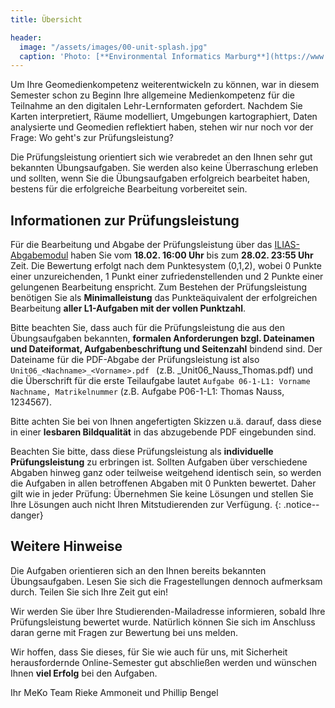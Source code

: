 ```yaml
---
title: Übersicht

header:
  image: "/assets/images/00-unit-splash.jpg"
  caption: 'Photo: [**Environmental Informatics Marburg**](https://www.flickr.com/environmentalinformatics-marburg/)'
---
```


<!--more-->



Um Ihre Geomedienkompetenz weiterentwickeln zu können, war in diesem Semester schon zu Beginn Ihre allgemeine Medienkompetenz für die Teilnahme an den digitalen Lehr-Lernformaten gefordert. Nachdem Sie Karten interpretiert, Räume modelliert, Umgebungen kartographiert, Daten analysierte und Geomedien reflektiert haben, stehen wir nur noch vor der Frage: Wo geht's zur Prüfungsleistung?

<!--more-->

Die Prüfungsleistung orientiert sich wie verabredet an den Ihnen sehr gut bekannten Übungsaufgaben.  Sie werden also keine Überraschung erleben und sollten, wenn Sie die Übungsaufgaben erfolgreich bearbeitet haben, bestens für die erfolgreiche Bearbeitung vorbereitet sein.


## Informationen zur Prüfungsleistung
Für die Bearbeitung und Abgabe der Prüfungsleistung über das [ILIAS-Abgabemodul](https://ilias.uni-marburg.de/ilias.php?ref_id=2115155&ass_id=29459&cmd=showOverview&cmdClass=ilobjexercisegui&cmdNode=b3:mm&baseClass=ilExerciseHandlerGUI) haben Sie vom **18.02. 16:00 Uhr** bis zum **28.02. 23:55 Uhr** Zeit. Die Bewertung erfolgt nach dem Punktesystem (0,1,2), wobei 0 Punkte einer unzureichenden, 1 Punkt einer zufriedenstellenden und 2 Punkte einer gelungenen Bearbeitung enspricht. Zum Bestehen der Prüfungsleistung benötigen Sie als **Minimalleistung** das Punkteäquivalent der erfolgreichen Bearbeitung **aller L1-Aufgaben mit der vollen Punktzahl**.

Bitte beachten Sie, dass auch für die Prüfungsleistung die aus den Übungsaufgaben bekannten, **formalen Anforderungen bzgl. Dateinamen und Dateiformat, Aufgabenbeschriftung und Seitenzahl** bindend sind. Der Dateiname für die PDF-Abgabe der Prüfungsleistung ist also ```Unit06_<Nachname>_<Vorname>.pdf ``` (z.B. _Unit06\_Nauss\_Thomas.pdf) und die Überschrift für die erste Teilaufgabe lautet ```Aufgabe 06-1-L1: Vorname Nachname, Matrikelnummer``` (z.B. Aufgabe P06-1-L1: Thomas Nauss, 1234567).

Bitte achten Sie bei von Ihnen angefertigten Skizzen u.ä. darauf, dass diese in einer **lesbaren Bildqualität** in das abzugebende PDF eingebunden sind.

Beachten Sie bitte, dass diese Prüfungsleistung als **individuelle Prüfungsleistung** zu erbringen ist. Sollten Aufgaben über verschiedene Abgaben hinweg ganz oder teilweise weitgehend identisch sein, so werden die Aufgaben in allen betroffenen Abgaben mit 0 Punkten bewertet. Daher gilt wie in jeder Prüfung: Übernehmen Sie keine Lösungen und stellen Sie Ihre Lösungen auch nicht Ihren Mitstudierenden zur Verfügung.
{: .notice--danger}

## Weitere Hinweise

Die Aufgaben orientieren sich an den Ihnen bereits bekannten Übungsaufgaben. Lesen Sie sich die Fragestellungen dennoch aufmerksam durch. Teilen Sie sich Ihre Zeit gut ein!

Wir werden Sie über Ihre Studierenden-Mailadresse informieren, sobald Ihre Prüfungsleistung bewertet wurde. Natürlich können Sie sich im Anschluss daran gerne mit Fragen zur Bewertung bei uns melden.

Wir hoffen, dass Sie dieses, für Sie wie auch für uns, mit Sicherheit herausfordernde Online-Semester gut abschließen werden und wünschen Ihnen **viel Erfolg** bei den Aufgaben.

Ihr MeKo Team
Rieke Ammoneit und Phillip Bengel
